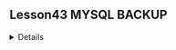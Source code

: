 
## Lesson43 MYSQL BACKUP

<details>

### Задача

Базу развернуть на мастере и настроить так, чтобы реплицировались таблицы:
| bookmaker |
| competition |
| market |
| odds |
| outcome

    Настроить GTID репликацию
    x
    варианты которые принимаются к сдаче

    рабочий вагрантафайл
    скрины или логи SHOW TABLES
    конфиги*
    пример в логе изменения строки и появления строки на реплике*


### Полезные ссылки
https://www.zyxware.com/articles/5589/solved-how-to-update-mysql-root-user-password
https://www.digitalocean.com/community/tutorials/how-to-reset-your-mysql-or-mariadb-root-password-on-ubuntu-20-04
Стенд


### Решение
Проводим настройки согласно методички, проверяем полученный результат.

На мастер хосте проверяем server_id, наличие импортированной бд, использование GTID.

![Image 1](Lesson43_mysql/master1.jpg)

Вносим изменения в бд.

![Image 1](Lesson43_mysql/master2.jpg)

На slave хосте проверяем server_id, использование GTID, наличие бд с изменениями и исключёнными таблицами:

![Image 1](Lesson43_mysql/slave1.jpg)

![Image 1](Lesson43_mysql/slave2.jpg)

</details>


